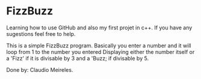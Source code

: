 # FizzBuzz
Learning how to use GitHub and also my first projet in c++.
If you have any sugestions feel free to help.

This is a simple FizzBuzz program.
Basically you enter a number and it will loop from 1 to the number you entered
Displaying either the number itself or a 'Fizz' if it is divisable by 3 and a 'Buzz; if divisable by 5.

Done by:
  Claudio Meireles.
